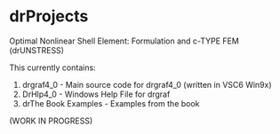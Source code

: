 # drProjects
Optimal Nonlinear Shell Element: Formulation and c-TYPE FEM (drUNSTRESS)

This currently contains: 

1. drgraf4_0 - Main source code for drgraf4_0 (written in VSC6 Win9x)
2. DrHlp4_0 - Windows Help File for drgraf
3. drThe Book Examples - Examples from the book

(WORK IN PROGRESS)
